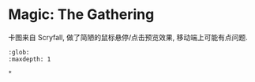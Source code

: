 # Magic: The Gathering

卡图来自 Scryfall, 做了简陋的鼠标悬停/点击预览效果, 移动端上可能有点问题.

```{toctree}
:glob:
:maxdepth: 1

*
```

